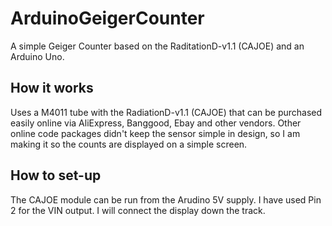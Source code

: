 # ArduinoGeigerCounter
A simple Geiger Counter based on the RaditationD-v1.1 (CAJOE) and an Arduino Uno. 

## How it works 

Uses a M4011 tube with the RadiationD-v1.1 (CAJOE) that can be purchased easily online via AliExpress, Banggood, Ebay and other vendors. Other online code packages didn't keep the sensor simple in design, so I am making it so the counts are displayed on a simple screen. 

## How to set-up 

The CAJOE module can be run from the Arudino 5V supply. I have used Pin 2 for the VIN output. I will connect the display down the track. 
